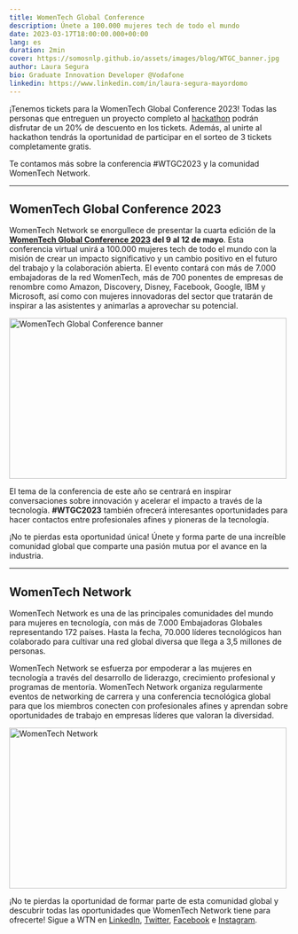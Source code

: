 ```yaml
---
title: WomenTech Global Conference
description: Únete a 100.000 mujeres tech de todo el mundo
date: 2023-03-17T18:00:00.000+00:00
lang: es
duration: 2min
cover: https://somosnlp.github.io/assets/images/blog/WTGC_banner.jpg
author: Laura Segura
bio: Graduate Innovation Developer @Vodafone
linkedin: https://www.linkedin.com/in/laura-segura-mayordomo
---
```


¡Tenemos tickets para la WomenTech Global Conference 2023! Todas las personas que entreguen un proyecto completo al [hackathon](/hackathon) podrán disfrutar de un 20% de descuento en los tickets. Además, al unirte al hackathon tendrás la oportunidad de participar en el sorteo de 3 tickets completamente gratis.

Te contamos más sobre la conferencia #WTGC2023 y la comunidad WomenTech Network.

---

## WomenTech Global Conference 2023

WomenTech Network se enorgullece de presentar la cuarta edición de la **[WomenTech Global Conference 2023](https://www.womentech.net/women-tech-conference) del 9 al 12 de mayo**. Esta conferencia virtual unirá a 100.000 mujeres tech de todo el mundo con la misión de crear un impacto significativo y un cambio positivo en el futuro del trabajo y la colaboración abierta. El evento contará con más de 7.000 embajadoras de la red WomenTech, más de 700 ponentes de empresas de renombre como Amazon, Discovery, Disney, Facebook, Google, IBM y Microsoft, así como con mujeres innovadoras del sector que tratarán de inspirar a las asistentes y animarlas a aprovechar su potencial. 

<div class="flex justify-center">
    <img src="https://somosnlp.github.io/assets/images/blog/WTGC_banner.jpg" alt="WomenTech Global Conference banner" width="500" height="289.71"/>
</div>

El tema de la conferencia de este año se centrará en inspirar conversaciones sobre innovación y acelerar el impacto a través de la tecnología. **#WTGC2023** también ofrecerá interesantes oportunidades para hacer contactos entre profesionales afines y pioneras de la tecnología. 

¡No te pierdas esta oportunidad única! Únete y forma parte de una increíble comunidad global que comparte una pasión mutua por el avance en la industria.

---

## WomenTech Network

WomenTech Network es una de las principales comunidades del mundo para mujeres en tecnología, con más de 7.000 Embajadoras Globales representando 172 países. Hasta la fecha, 70.000 líderes tecnológicos han colaborado para cultivar una red global diversa que llega a 3,5 millones de personas.

WomenTech Network se esfuerza por empoderar a las mujeres en tecnología a través del desarrollo de liderazgo, crecimiento profesional y programas de mentoría. WomenTech Network organiza regularmente eventos de networking de carrera y una conferencia tecnológica global para que los miembros conecten con profesionales afines y aprendan sobre oportunidades de trabajo en empresas líderes que valoran la diversidad.

<div class="flex justify-center">
    <img src="https://somosnlp.github.io/assets/images/patrocinios/WomenTechNetwork.png" alt="WomenTech Network" width="500" height="289.71"/>
</div>

¡No te pierdas la oportunidad de formar parte de esta comunidad global y descubrir todas las oportunidades que WomenTech Network tiene para ofrecerte! Sigue a WTN en [LinkedIn](https://www.linkedin.com/company/womentech-network/), [Twitter](https://twitter.com/WomenTechNet), [Facebook](https://www.facebook.com/womentech.net) e [Instagram](https://www.instagram.com/womentechnet).
